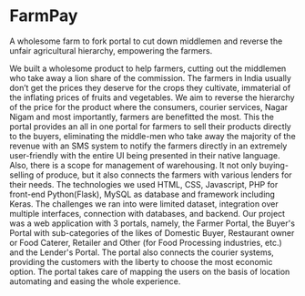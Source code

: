 # FarmPay
A wholesome farm to fork portal to cut down middlemen and reverse the unfair agricultural hierarchy, empowering the farmers.

We built a wholesome product to help farmers, cutting out the middlemen who take away a lion share of the commission. The farmers in India usually don’t get the prices they deserve for the crops they cultivate, immaterial of the inflating prices of fruits and vegetables. We aim to reverse the hierarchy of the price for the product where the consumers, courier services, Nagar Nigam and most importantly, farmers are benefitted the most. This the portal provides an all in one portal for farmers to sell their products directly to the buyers, eliminating the middle-men who take away the majority of the revenue with an SMS system to notify the farmers directly in an extremely user-friendly with the entire UI being presented in their native language. Also, there is a scope for management of warehousing. It not only buying-selling of produce, but it also connects the farmers with various lenders for their needs. The technologies we used HTML, CSS, Javascript, PHP for front-end Python(Flask), MySQL as database and framework including Keras. The challenges we ran into were limited dataset, integration over multiple interfaces, connection with databases, and backend. Our project was a web application with 3 portals, namely, the Farmer Portal, the Buyer\'s Portal with sub-categories of the likes of Domestic Buyer, Restaurant owner or Food Caterer, Retailer and Other (for Food Processing industries, etc.) and the Lender\'s Portal. The portal also connects the courier systems, providing the customers with the liberty to choose the most economic option. The portal takes care of mapping the users on the basis of location automating and easing the whole experience.
